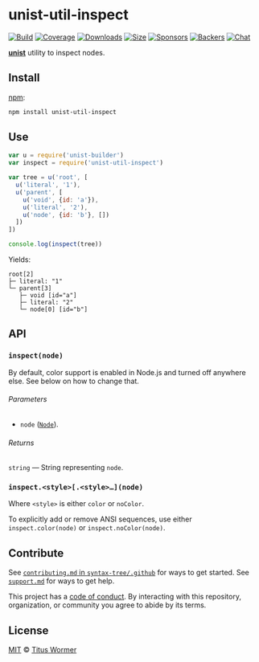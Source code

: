 # unist-util-inspect

[![Build][build-badge]][build]
[![Coverage][coverage-badge]][coverage]
[![Downloads][downloads-badge]][downloads]
[![Size][size-badge]][size]
[![Sponsors][sponsors-badge]][collective]
[![Backers][backers-badge]][collective]
[![Chat][chat-badge]][chat]

[**unist**][unist] utility to inspect nodes.

## Install

[npm][]:

```sh
npm install unist-util-inspect
```

## Use

```js
var u = require('unist-builder')
var inspect = require('unist-util-inspect')

var tree = u('root', [
  u('literal', '1'),
  u('parent', [
    u('void', {id: 'a'}),
    u('literal', '2'),
    u('node', {id: 'b'}, [])
  ])
])

console.log(inspect(tree))
```

Yields:

```text
root[2]
├─ literal: "1"
└─ parent[3]
   ├─ void [id="a"]
   ├─ literal: "2"
   └─ node[0] [id="b"]
```

## API

### `inspect(node)`

By default, color support is enabled in Node.js and turned off anywhere else.
See below on how to change that.

###### Parameters

*   `node` ([`Node`][node]).

###### Returns

`string` — String representing `node`.

### `inspect.<style>[.<style>…](node)`

Where `<style>` is either `color` or `noColor`.

To explicitly add or remove ANSI sequences, use either `inspect.color(node)`
or `inspect.noColor(node)`.

## Contribute

See [`contributing.md` in `syntax-tree/.github`][contributing] for ways to get
started.
See [`support.md`][support] for ways to get help.

This project has a [code of conduct][coc].
By interacting with this repository, organization, or community you agree to
abide by its terms.

## License

[MIT][license] © [Titus Wormer][author]

<!-- Definition -->

[build-badge]: https://img.shields.io/travis/syntax-tree/unist-util-inspect.svg

[build]: https://travis-ci.org/syntax-tree/unist-util-inspect

[coverage-badge]: https://img.shields.io/codecov/c/github/syntax-tree/unist-util-inspect.svg

[coverage]: https://codecov.io/github/syntax-tree/unist-util-inspect

[downloads-badge]: https://img.shields.io/npm/dm/unist-util-inspect.svg

[downloads]: https://www.npmjs.com/package/unist-util-inspect

[size-badge]: https://img.shields.io/bundlephobia/minzip/unist-util-inspect.svg

[size]: https://bundlephobia.com/result?p=unist-util-inspect

[sponsors-badge]: https://opencollective.com/unified/sponsors/badge.svg

[backers-badge]: https://opencollective.com/unified/backers/badge.svg

[collective]: https://opencollective.com/unified

[chat-badge]: https://img.shields.io/badge/chat-spectrum-7b16ff.svg

[chat]: https://spectrum.chat/unified/syntax-tree

[unist]: https://github.com/syntax-tree/unist

[npm]: https://docs.npmjs.com/cli/install

[node]: https://github.com/syntax-tree/unist#node

[license]: license

[author]: https://wooorm.com

[contributing]: https://github.com/syntax-tree/.github/blob/master/contributing.md

[support]: https://github.com/syntax-tree/.github/blob/master/support.md

[coc]: https://github.com/syntax-tree/.github/blob/master/code-of-conduct.md
